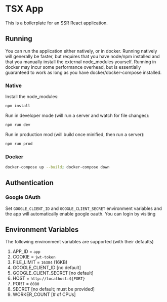 # TSX App

This is a boilerplate for an SSR React application.

## Running

You can run the application either natively, or in docker. Running natively will generally be faster, but requires that you have node/npm installed and that you manually install the external node_modules yourself. Running in docker may incur some performance overhead, but is essentially guaranteed to work as long as you have docker/docker-compose installed.

### Native

Install the node_modules:

```sh
npm install
```

Run in developer mode (will run a server and watch for file changes):

```sh
npm run dev
```

Run in production mod (will build once minified, then run a server):
```sh
npm run prod
```

### Docker

```sh
docker-compose up --build; docker-compose down
```

## Authentication

### Google OAuth

Set `GOOGLE_CLIENT_ID` and `GOOGLE_CLIENT_SECRET` environment variables and the app will automatically enable google oauth. You can login by visiting

## Environment Variables

The following environment variables are supported (with their defaults)

1.  APP_ID = `app`
1.  COOKIE = `jwt-token`
1.  FILE_LIMIT = `16384` (16KB)
1.  GOOGLE_CLIENT_ID [no default]
1.  GOOGLE_CLIENT_SECRET [no default]
1.  HOST = `http://localhost:${PORT}`
1.  PORT = `8080`
1.  SECRET [no default; must be provided]
1.  WORKER_COUNT [# of CPUs]
